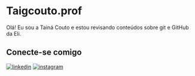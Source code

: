 # Taigcouto.prof
Olá! Eu sou a Tainá Couto e estou revisando conteúdos sobre git e GitHub da Eli.
 ## Conecte-se comigo
[![linkedin](https://img.shields.io/badge/linkedIn-000?style=for-the-badge&logo=linkedin&color=0E76A8/)](https://www.linkedin.com/in/taigcouto)
[![instagram](https://img.shields.io/badge/instagram-000?style=for-the-badge&logo=instagram&/)](https://www.instagram.com/taigcouto)



